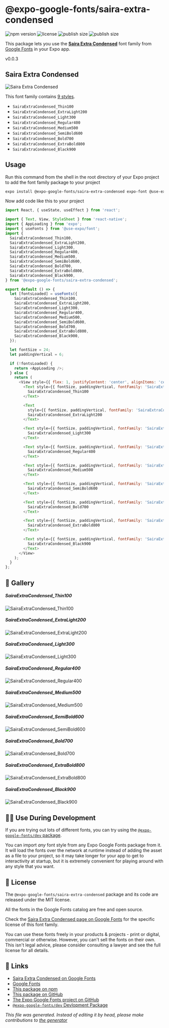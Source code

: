 # @expo-google-fonts/saira-extra-condensed

![npm version](https://flat.badgen.net/npm/v/@expo-google-fonts/saira-extra-condensed)
![license](https://flat.badgen.net/github/license/expo/google-fonts)
![publish size](https://flat.badgen.net/packagephobia/install/@expo-google-fonts/saira-extra-condensed)
![publish size](https://flat.badgen.net/packagephobia/publish/@expo-google-fonts/saira-extra-condensed)

This package lets you use the [**Saira Extra Condensed**](https://fonts.google.com/specimen/Saira+Extra+Condensed) font family from [Google Fonts](https://fonts.google.com/) in your Expo app.

v0.0.3

## Saira Extra Condensed

![Saira Extra Condensed](./font-family.png)

This font family contains [9 styles](#gallery).

- `SairaExtraCondensed_Thin100`
- `SairaExtraCondensed_ExtraLight200`
- `SairaExtraCondensed_Light300`
- `SairaExtraCondensed_Regular400`
- `SairaExtraCondensed_Medium500`
- `SairaExtraCondensed_SemiBold600`
- `SairaExtraCondensed_Bold700`
- `SairaExtraCondensed_ExtraBold800`
- `SairaExtraCondensed_Black900`

## Usage

Run this command from the shell in the root directory of your Expo project to add the font family package to your project
```sh
expo install @expo-google-fonts/saira-extra-condensed expo-font @use-expo/font
```

Now add code like this to your project
```js
import React, { useState, useEffect } from 'react';

import { Text, View, StyleSheet } from 'react-native';
import { AppLoading } from 'expo';
import { useFonts } from '@use-expo/font';
import {
  SairaExtraCondensed_Thin100,
  SairaExtraCondensed_ExtraLight200,
  SairaExtraCondensed_Light300,
  SairaExtraCondensed_Regular400,
  SairaExtraCondensed_Medium500,
  SairaExtraCondensed_SemiBold600,
  SairaExtraCondensed_Bold700,
  SairaExtraCondensed_ExtraBold800,
  SairaExtraCondensed_Black900,
} from '@expo-google-fonts/saira-extra-condensed';

export default () => {
  let [fontsLoaded] = useFonts({
    SairaExtraCondensed_Thin100,
    SairaExtraCondensed_ExtraLight200,
    SairaExtraCondensed_Light300,
    SairaExtraCondensed_Regular400,
    SairaExtraCondensed_Medium500,
    SairaExtraCondensed_SemiBold600,
    SairaExtraCondensed_Bold700,
    SairaExtraCondensed_ExtraBold800,
    SairaExtraCondensed_Black900,
  });

  let fontSize = 24;
  let paddingVertical = 6;

  if (!fontsLoaded) {
    return <AppLoading />;
  } else {
    return (
      <View style={{ flex: 1, justifyContent: 'center', alignItems: 'center' }}>
        <Text style={{ fontSize, paddingVertical, fontFamily: 'SairaExtraCondensed_Thin100' }}>
          SairaExtraCondensed_Thin100
        </Text>

        <Text
          style={{ fontSize, paddingVertical, fontFamily: 'SairaExtraCondensed_ExtraLight200' }}>
          SairaExtraCondensed_ExtraLight200
        </Text>

        <Text style={{ fontSize, paddingVertical, fontFamily: 'SairaExtraCondensed_Light300' }}>
          SairaExtraCondensed_Light300
        </Text>

        <Text style={{ fontSize, paddingVertical, fontFamily: 'SairaExtraCondensed_Regular400' }}>
          SairaExtraCondensed_Regular400
        </Text>

        <Text style={{ fontSize, paddingVertical, fontFamily: 'SairaExtraCondensed_Medium500' }}>
          SairaExtraCondensed_Medium500
        </Text>

        <Text style={{ fontSize, paddingVertical, fontFamily: 'SairaExtraCondensed_SemiBold600' }}>
          SairaExtraCondensed_SemiBold600
        </Text>

        <Text style={{ fontSize, paddingVertical, fontFamily: 'SairaExtraCondensed_Bold700' }}>
          SairaExtraCondensed_Bold700
        </Text>

        <Text style={{ fontSize, paddingVertical, fontFamily: 'SairaExtraCondensed_ExtraBold800' }}>
          SairaExtraCondensed_ExtraBold800
        </Text>

        <Text style={{ fontSize, paddingVertical, fontFamily: 'SairaExtraCondensed_Black900' }}>
          SairaExtraCondensed_Black900
        </Text>
      </View>
    );
  }
};

```

## 🔡 Gallery

##### SairaExtraCondensed_Thin100
![SairaExtraCondensed_Thin100](./322d3973d59827b2504723abf3285c2d1e85181532fd146fdbabae00398ccbb1.ttf.png)

##### SairaExtraCondensed_ExtraLight200
![SairaExtraCondensed_ExtraLight200](./d52785c9322fca08c09dbab7952bdc038ce7ef5f58298a5252ccc2a9bacfc316.ttf.png)

##### SairaExtraCondensed_Light300
![SairaExtraCondensed_Light300](./aa5dedf23086451deef347c47898e8c5153ee408af19c44b9e780c1d559c7ce3.ttf.png)

##### SairaExtraCondensed_Regular400
![SairaExtraCondensed_Regular400](./7c5c7b4ab19710c4557e47580d437ed2eb1add2fc90a641088ef31539197d16f.ttf.png)

##### SairaExtraCondensed_Medium500
![SairaExtraCondensed_Medium500](./36d4ceb6924f219a43b1ef0abcf228bb570891d5c6360bcfd359afccb20b87fa.ttf.png)

##### SairaExtraCondensed_SemiBold600
![SairaExtraCondensed_SemiBold600](./a69037b3e5411f785d7b05bb682b957613e8105cae22044518c630107b4504b2.ttf.png)

##### SairaExtraCondensed_Bold700
![SairaExtraCondensed_Bold700](./3b08c582f603d1d8ae1944b4362aa3f7db533be5b7ba1c0f4971b93188a903d4.ttf.png)

##### SairaExtraCondensed_ExtraBold800
![SairaExtraCondensed_ExtraBold800](./3d5b2328322a4ecff567415a1417dff7b0659414c992b7e2b88ca399d456df3c.ttf.png)

##### SairaExtraCondensed_Black900
![SairaExtraCondensed_Black900](./2f9e1ef084cecc66c6306c5618a464b6f6557c0fab6b20f4061378300d83e090.ttf.png)


## 👩‍💻 Use During Development

If you are trying out lots of different fonts, you can try using the [`@expo-google-fonts/dev` package](https://github.com/expo/google-fonts/tree/master/font-packages/dev#readme).

You can import *any* font style from any Expo Google Fonts package from it. It will load the fonts
over the network at runtime instead of adding the asset as a file to your project, so it may take longer
for your app to get to interactivity at startup, but it is extremely convenient
for playing around with any style that you want.

## 📖 License

The `@expo-google-fonts/saira-extra-condensed` package and its code are released under the MIT license.

All the fonts in the Google Fonts catalog are free and open source.

Check the [Saira Extra Condensed page on Google Fonts](https://fonts.google.com/specimen/Saira+Extra+Condensed) for the specific license of this font family.

You can use these fonts freely in your products & projects - print or digital, commercial or otherwise. However, you can't sell the fonts on their own. This isn't legal advice, please consider consulting a lawyer and see the full license for all details.

## 🔗 Links

- [Saira Extra Condensed on Google Fonts](https://fonts.google.com/specimen/Saira+Extra+Condensed)
- [Google Fonts](https://fonts.google.com/)
- [This package on npm](https://www.npmjs.com/package/@expo-google-fonts/saira-extra-condensed)
- [This package on GitHub](https://github.com/expo/google-fonts/tree/master/font-packages/saira-extra-condensed)
- [The Expo Google Fonts project on GitHub](https://github.com/expo/google-fonts)
- [`@expo-google-fonts/dev` Devlopment Package](https://github.com/expo/google-fonts/tree/master/font-packages/dev)


*This file was generated. Instead of editing it by head, please make contributions to [the generator](https://github.com/expo/google-fonts/tree/master/packages/generator)*
